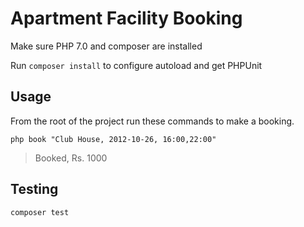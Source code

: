# Apartment Facility Booking

Make sure PHP 7.0 and composer are installed

Run `composer install` to configure autoload and get PHPUnit 

## Usage

From the root of the project run these commands to make a booking.

`php book "Club House, 2012-10-26, 16:00,22:00"`
> Booked, Rs. 1000

## Testing

`composer test`
